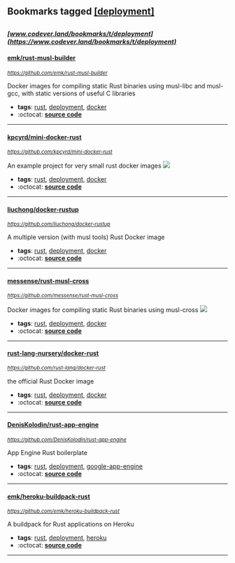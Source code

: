 ## Bookmarks tagged [[deployment]](https://www.codever.land/search?q=[deployment])

_<sup><sup>[www.codever.land/bookmarks/t/deployment](https://www.codever.land/bookmarks/t/deployment)</sup></sup>_
---
#### [emk/rust-musl-builder](https://github.com/emk/rust-musl-builder)
_<sup>https://github.com/emk/rust-musl-builder</sup>_

Docker images for compiling static Rust binaries using musl-libc and musl-gcc, with static versions of useful C libraries
* **tags**: [rust](../tagged/rust.md), [deployment](../tagged/deployment.md), [docker](../tagged/docker.md)
* :octocat: **[source code](https://github.com/emk/rust-musl-builder)**
---
#### [kpcyrd/mini-docker-rust](https://github.com/kpcyrd/mini-docker-rust)
_<sup>https://github.com/kpcyrd/mini-docker-rust</sup>_

An example project for very small rust docker images [<img src="https://api.travis-ci.org/kpcyrd/mini-docker-rust.svg?branch=master">](https://travis-ci.org/kpcyrd/mini-docker-rust)
* **tags**: [rust](../tagged/rust.md), [deployment](../tagged/deployment.md), [docker](../tagged/docker.md)
* :octocat: **[source code](https://github.com/kpcyrd/mini-docker-rust)**
---
#### [liuchong/docker-rustup](https://github.com/liuchong/docker-rustup)
_<sup>https://github.com/liuchong/docker-rustup</sup>_

A multiple version (with musl tools) Rust Docker image
* **tags**: [rust](../tagged/rust.md), [deployment](../tagged/deployment.md), [docker](../tagged/docker.md)
* :octocat: **[source code](https://github.com/liuchong/docker-rustup)**
---
#### [messense/rust-musl-cross](https://github.com/messense/rust-musl-cross)
_<sup>https://github.com/messense/rust-musl-cross</sup>_

Docker images for compiling static Rust binaries using musl-cross [<img src="https://api.travis-ci.org/messense/rust-musl-cross.svg?branch=master">](https://travis-ci.org/messense/rust-musl-cross)
* **tags**: [rust](../tagged/rust.md), [deployment](../tagged/deployment.md), [docker](../tagged/docker.md)
* :octocat: **[source code](https://github.com/messense/rust-musl-cross)**
---
#### [rust-lang-nursery/docker-rust](https://github.com/rust-lang/docker-rust)
_<sup>https://github.com/rust-lang/docker-rust</sup>_

the official Rust Docker image
* **tags**: [rust](../tagged/rust.md), [deployment](../tagged/deployment.md), [docker](../tagged/docker.md)
* :octocat: **[source code](https://github.com/rust-lang/docker-rust)**
---
#### [DenisKolodin/rust-app-engine](https://github.com/DenisKolodin/rust-app-engine)
_<sup>https://github.com/DenisKolodin/rust-app-engine</sup>_

App Engine Rust boilerplate
* **tags**: [rust](../tagged/rust.md), [deployment](../tagged/deployment.md), [google-app-engine](../tagged/google-app-engine.md)
* :octocat: **[source code](https://github.com/DenisKolodin/rust-app-engine)**
---
#### [emk/heroku-buildpack-rust](https://github.com/emk/heroku-buildpack-rust)
_<sup>https://github.com/emk/heroku-buildpack-rust</sup>_

A buildpack for Rust applications on Heroku
* **tags**: [rust](../tagged/rust.md), [deployment](../tagged/deployment.md), [heroku](../tagged/heroku.md)
* :octocat: **[source code](https://github.com/emk/heroku-buildpack-rust)**
---
